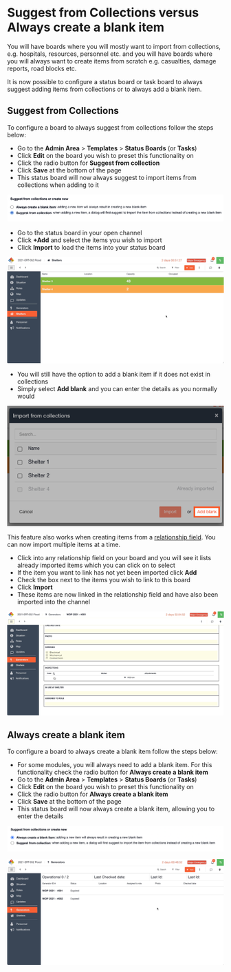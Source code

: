 # Suggest from Collections versus Always create a blank item

You will have boards where you will mostly want to import from collections, e.g. hospitals, resources, personnel etc. and you will have boards where you will always want to create items from scratch e.g. casualties, damage reports, road blocks etc. 

It is now possible to configure a status board or task board to always suggest adding items from collections or to always add a blank item.

## Suggest from Collections

To configure a board to always suggest from collections follow the steps below:

* Go to the **Admin Area** &gt; **Templates** &gt; **Status Boards** \(or **Tasks**\)
* Click **Edit** on the board you wish to preset this functionality on
* Click the radio button for **Suggest from collection**
* Click **Save** at the bottom of the page
* This status board will now always suggest to import items from collections when adding to it

![](../../../.gitbook/assets/2021-09-16-at-11.24.png)

* Go to the status board in your open channel
* Click **+Add** and select the items you wish to import
* Click **Import** to load the items into your status board

![](../../../.gitbook/assets/2021-09-16-at-11.56.gif)

* You will still have the option to add a blank item if it does not exist in collections
* Simply select **Add blank** and you can enter the details as you normally would

![](../../../.gitbook/assets/2021-09-16-at-11.32.png)

This feature also works when creating items from a [relationship field](../templates/form-builder-and-field-types/). You can now import multiple items at a time.

* Click into any relationship field on your board and you will see it lists already imported items which you can click on to select
* If the item you want to link has not yet been imported click **Add**
* Check the box next to the items you wish to link to this board
* Click **Import**
* These items are now linked in the relationship field and have also been imported into the channel

![](../../../.gitbook/assets/2021-09-16-at-13.09.gif)

## Always create a blank item

To configure a board to always create a blank item follow the steps below:

* For some modules, you will always need to add a blank item. For this functionality check the radio button for **Always create a blank item**
* Go to the **Admin Area** &gt; **Templates** &gt; **Status Boards** \(or **Tasks**\)
* Click **Edit** on the board you wish to preset this functionality on
* Click the radio button for **Always create a blank item**
* Click **Save** at the bottom of the page
* This status board will now always create a blank item, allowing you to enter the details

![](../../../.gitbook/assets/screen-shot-2021-09-15-at-1.56.16-pm.png)

![](../../../.gitbook/assets/2021-09-16-at-11.53.gif)

## 

